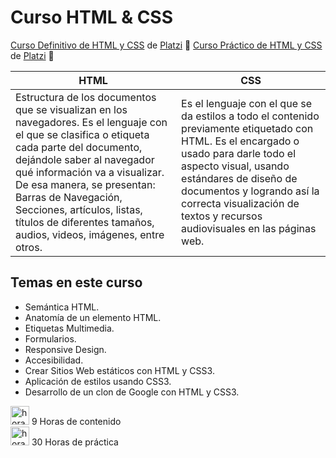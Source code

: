 # Curso HTML & CSS

[Curso Definitivo de HTML y CSS](https://platzi.com/cursos/html-css/ 'Curso Definitivo de HTML y CSS') de [Platzi](https://platzi.com/ 'Platzi') 💚
[Curso Práctico de HTML y CSS](https://platzi.com/cursos/html-practico/ 'Curso Práctico de HTML y CSS') de [Platzi](https://platzi.com/ 'Platzi') 💚

| HTML                                                                                                                                                                                                                                                                                                                                                                | CSS                                                                                                                                                                                                                                                                                               |
| ------------------------------------------------------------------------------------------------------------------------------------------------------------------------------------------------------------------------------------------------------------------------------------------------------------------------------------------------------------------- | ------------------------------------------------------------------------------------------------------------------------------------------------------------------------------------------------------------------------------------------------------------------------------------------------- |
| Estructura de los documentos que se visualizan en los navegadores. Es el lenguaje con el que se clasifica o etiqueta cada parte del documento, dejándole saber al navegador qué información va a visualizar. De esa manera, se presentan: Barras de Navegación, Secciones, artículos, listas, títulos de diferentes tamaños, audios, videos, imágenes, entre otros. | Es el lenguaje con el que se da estilos a todo el contenido previamente etiquetado con HTML. Es el encargado o usado para darle todo el aspecto visual, usando estándares de diseño de documentos y logrando así la correcta visualización de textos y recursos audiovisuales en las páginas web. |

## Temas en este curso

- Semántica HTML.
- Anatomía de un elemento HTML.
- Etiquetas Multimedia.
- Formularios.
- Responsive Design.
- Accesibilidad.
- Crear Sitios Web estáticos con HTML y CSS3.
- Aplicación de estilos usando CSS3.
- Desarrollo de un clon de Google con HTML y CSS3.

<img width="30px" alt="horas" src="https://cdn-icons-png.flaticon.com/512/7570/7570864.png"> 9 Horas de contenido <br>
<img width="30px" alt="horas" src="https://cdn-icons-png.flaticon.com/512/563/563777.png"> 30 Horas de práctica
